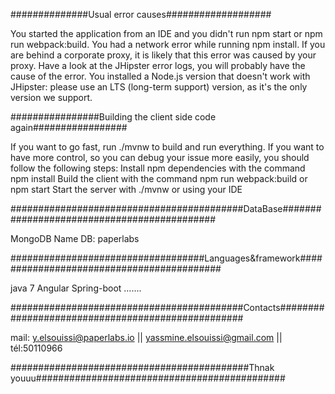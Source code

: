 ##############Usual error causes###################


You started the application from an IDE and you didn't run npm start or npm run webpack:build.
You had a network error while running npm install. If you are behind a corporate proxy, it is likely that this error was caused by your proxy. Have a look at the JHipster error logs, you will probably have the cause of the error.
You installed a Node.js version that doesn't work with JHipster: please use an LTS (long-term support) version, as it's the only version we support.


################Building the client side code again#################



If you want to go fast, run ./mvnw to build and run everything.
If you want to have more control, so you can debug your issue more easily, you should follow the following steps:
Install npm dependencies with the command npm install
Build the client with the command npm run webpack:build or npm start
Start the server with ./mvnw or using your IDE


##########################################DataBase############################################


MongoDB 
Name DB: paperlabs


###################################Languages&framework##########################################


java 7
Angular
Spring-boot
.......


##########################################Contacts##################################################


mail: y.elsouissi@paperlabs.io ||  yassmine.elsouissi@gmail.com  || tél:50110966






###########################################Thnak youuu############################################# 

